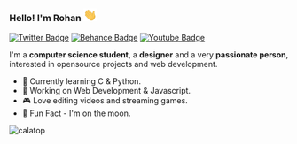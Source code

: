 ### Hello! I'm Rohan <img src="https://raw.githubusercontent.com/Calatop/Calatop/main/img/wave.gif" width="24px"> 

 [![Twitter Badge](https://img.shields.io/badge/-Twitter-1ca0f1?style=flat-square&color=242933&logo=twitter&logoColor=white&link=https://zenitsu.me/twitter)]( https://zenitsu.me/twitter) [![Behance Badge](https://img.shields.io/badge/-Behance-blue?style=flat-square&logo=behance&logoColor=white&color=242933&link=https://www.behance.net/calatop)](https://www.behance.net/calatop)  [![Youtube Badge](https://img.shields.io/badge/-Youtube-1ca0f1?style=flat-square&color=242933&logo=Youtube&logoColor=white&link=https://www.youtube.com/channel/UCIal5uyyIBPUFq5rLkhLqjg)]( https://zenitsu.me/youtube) 


I'm a **computer science student**, a **designer** and a very **passionate person**, interested in opensource projects and web development. 

- 🌱 Currently learning C & Python.
- 🚀 Working on Web Development & Javascript.
- 🎮 Love editing videos and streaming games.
- 🌙 Fun Fact - I'm on the moon.

<p align="left"> <img src="https://komarev.com/ghpvc/?username=calatop&label=%20views&color=191919&style=flat" alt="calatop" /> </p>
